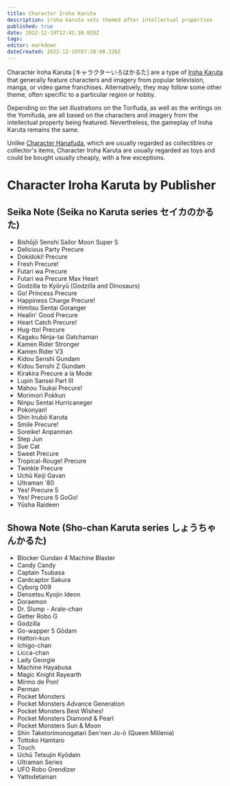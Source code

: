```yaml
---
title: Character Iroha Karuta
description: iroha karuta sets themed after intellectual properties
published: true
date: 2022-12-19T12:41:10.020Z
tags: 
editor: markdown
dateCreated: 2022-12-19T07:38:08.328Z
---
```


Character Iroha Karuta [キャラクターいろはかるた] are a type of [Iroha Karuta](/en/iroha) that generally feature characters and imagery from popular television, manga, or video game franchises. Alternatively, they may follow some other theme, often specific to a particular region or hobby.

Depending on the set illustrations on the Torifuda, as well as the writings on the Yomifuda, are all based on the characters and imagery from the intellectual property being featured. Nevertheless, the gameplay of Iroha Karuta remains the same.

Unlike [Character Hanafuda](/en/hanafuda/character), which are usually regarded as collectibles or collector's items, Character Iroha Karuta are usually regarded as toys and could be bought usually cheaply, with a few exceptions.

# Character Iroha Karuta by Publisher

## Seika Note (Seika no Karuta series セイカのかるた)
- Bishōjō Senshi Sailor Moon Super S
- Delicious Party Precure
- Dokidoki! Precure
- Fresh Precure!
- Futari wa Precure
- Futari wa Precure Max Heart
- Godzilla to Kyōryū (Godzilla and Dinosaurs)
- Go! Princess Precure
- Happiness Charge Precure!
- Himitsu Sentai Goranger
- Healin' Good Precure
- Heart Catch Precure!
- Hug-tto! Precure
- Kagaku Ninja-tai Gatchaman
- Kamen Rider Stronger
- Kamen Rider V3
- Kidou Senshi Gundam
- Kidou Senshi Z Gundam
- Kirakira Precure a la Mode
- Lupin Sansei Part III
- Mahou Tsukai Precure!
- Morimori Pokkun
- Ninpu Sentai Hurricaneger
- Pokonyan!
- Shin Inubō Karuta
- Smile Precure!
- Soreike! Anpanman
- Step Jun
- Sue Cat
- Sweet Precure
- Tropical-Rouge! Precure
- Twinkle Precure
- Uchū Keiji Gavan
- Ultraman '80
- Yes! Precure 5
- Yes! Precure 5 GoGo!
- Yūsha Raideen

## Showa Note (Sho-chan Karuta series しょうちゃんかるた)
- Blocker Gundan 4 Machine Blaster
- Candy Candy
- Captain Tsubasa
- Cardcaptor Sakura
- Cyborg 009
- Densetsu Kyojin Ideon
- Doraemon
- Dr. Slump - Arale-chan
- Getter Robo G
- Godzilla
- Go-wapper 5 Gōdam
- Hattori-kun
- Ichigo-chan
- Licca-chan
- Lady Georgie
- Machine Hayabusa
- Magic Knight Rayearth
- Mirmo de Pon!
- Perman
- Pocket Monsters
- Pocket Monsters Advance Generation
- Pocket Monsters Best Wishes!
- Pocket Monsters Diamond & Pearl
- Pocket Monsters Sun & Moon
- Shin Taketorimonogatari Sen'nen Jo-ō (Queen Millenia)
- Tottoko Hamtaro
- Touch
- Uchū Tetsujin Kyōdain
- Ultraman Series
- UFO Robo Grendizer
- Yattodetaman
